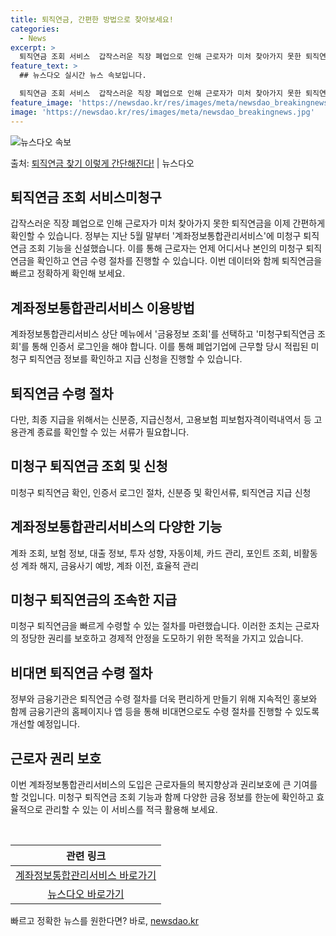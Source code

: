 ```yaml
---
title: 퇴직연금, 간편한 방법으로 찾아보세요!
categories:
  - News
excerpt: >
  퇴직연금 조회 서비스  갑작스러운 직장 폐업으로 인해 근로자가 미처 찾아가지 못한 퇴직연금을 이제 간편하게 …
feature_text: >
  ## 뉴스다오 실시간 뉴스 속보입니다.

  퇴직연금 조회 서비스  갑작스러운 직장 폐업으로 인해 근로자가 미처 찾아가지 못한 퇴직연금을 이제 간편하게 …
feature_image: 'https://newsdao.kr/res/images/meta/newsdao_breakingnews.jpg'
image: 'https://newsdao.kr/res/images/meta/newsdao_breakingnews.jpg'
---
```


![뉴스다오 속보](https://newsdao.kr/res/images/meta/newsdao_breakingnews.jpg)

<p>출처: <a href="https://newsdao.kr/4622" rel="dofollow">퇴직연금 찾기 이렇게 간단해진다!</a> | 뉴스다오</p>

<h2 data-ke-size="size26">퇴직연금 조회 서비스미청구</h2>
<p data-ke-size="size16">갑작스러운 직장 폐업으로 인해 근로자가 미처 찾아가지 못한 퇴직연금을 이제 간편하게 확인할 수 있습니다. 정부는 지난 5월 말부터 '계좌정보통합관리서비스'에 미청구 퇴직연금 조회 기능을 신설했습니다. 이를 통해 근로자는 언제 어디서나 본인의 미청구 퇴직연금을 확인하고 연금 수령 절차를 진행할 수 있습니다. 이번 데이터와 함께 퇴직연금을 빠르고 정확하게 확인해 보세요.</p>

<h2 data-ke-size="size26">계좌정보통합관리서비스 이용방법</h2>
<p data-ke-size="size16">계좌정보통합관리서비스 상단 메뉴에서 '금융정보 조회'를 선택하고 '미청구퇴직연금 조회'를 통해 인증서 로그인을 해야 합니다. 이를 통해 폐업기업에 근무할 당시 적립된 미청구 퇴직연금 정보를 확인하고 지급 신청을 진행할 수 있습니다.</p>

<h2 data-ke-size="size26">퇴직연금 수령 절차</h2>
<p data-ke-size="size16">다만, 최종 지급을 위해서는 신분증, 지급신청서, 고용보험 피보험자격이력내역서 등 고용관계 종료를 확인할 수 있는 서류가 필요합니다.</p>

<h2 data-ke-size="size26">미청구 퇴직연금 조회 및 신청</h2>
<p data-ke-size="size16">미청구 퇴직연금 확인, 인증서 로그인 절차, 신분증 및 확인서류, 퇴직연금 지급 신청</p>

<h2 data-ke-size="size26">계좌정보통합관리서비스의 다양한 기능</h2>
<p data-ke-size="size16">계좌 조회, 보험 정보, 대출 정보, 투자 성향, 자동이체, 카드 관리, 포인트 조회, 비활동성 계좌 해지, 금융사기 예방, 계좌 이전, 효율적 관리</p>

<h2 data-ke-size="size26">미청구 퇴직연금의 조속한 지급</h2>
<p data-ke-size="size16">미청구 퇴직연금을 빠르게 수령할 수 있는 절차를 마련했습니다. 이러한 조치는 근로자의 정당한 권리를 보호하고 경제적 안정을 도모하기 위한 목적을 가지고 있습니다.</p>

<h2 data-ke-size="size26">비대면 퇴직연금 수령 절차</h2>
<p data-ke-size="size16">정부와 금융기관은 퇴직연금 수령 절차를 더욱 편리하게 만들기 위해 지속적인 홍보와 함께 금융기관의 홈페이지나 앱 등을 통해 비대면으로도 수령 절차를 진행할 수 있도록 개선할 예정입니다.</p>

<h2 data-ke-size="size26">근로자 권리 보호</h2>
<p data-ke-size="size16">이번 계좌정보통합관리서비스의 도입은 근로자들의 복지향상과 권리보호에 큰 기여를 할 것입니다. 미청구 퇴직연금 조회 기능과 함께 다양한 금융 정보를 한눈에 확인하고 효율적으로 관리할 수 있는 이 서비스를 적극 활용해 보세요.</p>

<p data-ke-size="size16">&nbsp;</p>

<table>
  <thead>
    <tr>
      <th style="text-align: center;">관련 링크</th>
    </tr>
  </thead>
  <tbody>
    <tr>
      <td style="text-align: center; height: 17px;"><a href="https://www.payinfo.or.kr">계좌정보통합관리서비스 바로가기</a></td>
    </tr>
    <tr>
      <td style="text-align: center; height: 17px;"><a href="https://newsdao.kr/4622">뉴스다오 바로가기</a></td>
    </tr>
  </tbody>
</table>
 

빠르고 정확한 뉴스를 원한다면? 바로, <a href="https://newsdao.kr" rel="dofollow">newsdao.kr</a>


